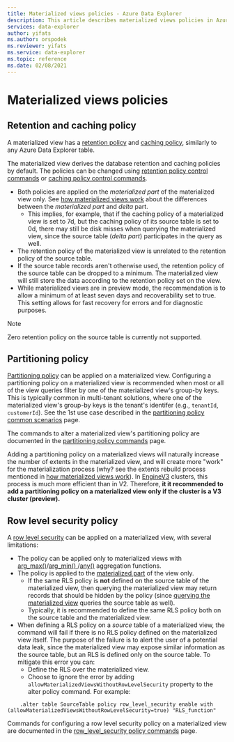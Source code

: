 ```yaml
---
title: Materialized views policies - Azure Data Explorer
description: This article describes materialized views policies in Azure Data Explorer.
services: data-explorer
author: yifats
ms.author: orspodek
ms.reviewer: yifats
ms.service: data-explorer
ms.topic: reference
ms.date: 02/08/2021
---
```


# Materialized views policies

## Retention and caching policy

A materialized view has a [retention policy](../retentionpolicy.md) and [caching policy](../cachepolicy.md), similarly to any Azure Data Explorer table.

The materialized view derives the database retention and caching policies by default. The policies can be changed using [retention policy control commands](../retention-policy.md) or [caching policy control commands](../cache-policy.md).

* Both policies are applied on the *materialized part* of the materialized view only. See [how materialized views work](materialized-view-overview.md#how-materialized-views-work) about the differences between the *materialized part* and *delta* part.
  * This implies, for example, that if the caching policy of a materialized view is set to 7d, but the caching policy of its source table is set to 0d, there may still be disk misses when querying the materialized view, since the source table (*delta part*) participates in the query as well.
* The retention policy of the materialized view is unrelated to the retention policy of the source table.
* If the source table records aren't otherwise used, the retention policy of the source table can be dropped to a minimum. The materialized view will still store the data according to the retention policy set on the view.
* While materialized views are in preview mode, the recommendation is to allow a minimum of at least seven days and recoverability set to true. This setting allows for fast recovery for errors and for diagnostic purposes.
> [!NOTE]
> Zero retention policy on the source table is currently not supported.

## Partitioning policy

[Partitioning policy](../partitioningpolicy.md) can be applied on a materialized view. Configuring a partitioning policy on a materialized view is recommended when most or all of the view queries filter by one of the materialized view's group-by keys. This is typically common in multi-tenant solutions, where one of the materialized view's group-by keys is the tenant's identifer (e.g., `tenantId`, `customerId`). See the 1st use case described in the [partitioning policy common scenarios](../partitioningpolicy.md#common-scenarios) page.

The commands to alter a materialized view's partitioning policy are documented in the [partitioning policy commands](../partitioning-policy.md#alter-and-alter-merge-policy) page.

Adding a partitioning policy on a materialized views will naturally increase the number of extents in the materialized view, and will create more "work" for the materialization process (why? see the extents rebuild process mentioned in [how materialized views work](materialized-view-overview.md#how-materialized-views-work)). In [EngineV3](../../../engine-v3.md) clusters, this process is much more efficient than in V2. Therefore, **it it recommended to add a partitioning policy on a materialized view only if the cluster is a V3 cluster (preview).**

## Row level security policy

A [row level security](../rowlevelsecuritypolicy.md) can be applied on a materialized view, with several limitations:

* The policy can be applied only to materialized views with [arg_max()](../../query/arg-max-aggfunction.md)/[arg_min() ](../../query/arg-min-aggfunction.md)/[any()](../../query/any-aggfunction.md) aggregation functions.
* The policy is applied to the [materialized part](materialized-view-overview.md#how-materialized-views-work) of the view only.
  * If the same RLS policy is **not** defined on the source table of the materialized view, then querying the materialized view may return records that should be hidden by the policy (since [querying the materialized view](materialized-view-overview.md#materialized-views-queries) queries the source table as well).
  * Typically, it is recommended to define the same RLS policy both on the source table and the materialized view.
* When defining a RLS policy on a *source* table of a materialized view, the command will fail if there is no RLS policy defined on the materialized view itself. The purpose of the failure is to alert the user of a potential data leak, since the materialized view may expose similar information as the source table, but an RLS is defined only on the source table. To mitigate this error you can:
  * Define the RLS over the materialized view.
  * Choose to ignore the error by adding `allowMaterializedViewsWithoutRowLevelSecurity` property to the alter policy command. For example:

```kusto
    .alter table SourceTable policy row_level_security enable with (allowMaterializedViewsWithoutRowLevelSecurity=true) "RLS_function"
```

Commands for configuring a row level security policy on a materialized view are documented in the [row_level_security policy commands](../row-level-security-policy.md) page.

